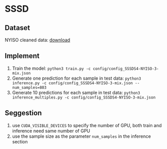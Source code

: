 # SSSD


## Dataset
NYISO cleaned data: [download](https://drive.google.com/drive/folders/1dwPkBIHSikhQ5ru3HPQiILSnaGAtP3Yr?usp=sharing)


## Implement
1. Train the model: `python3 train.py -c config/config_SSSDS4-NYISO-3-mix.json`
2. Generate one prediction for each sample in test data: `python3 inference.py -c config/config_SSSDS4-NYISO-3-mix.json --num_samples=803`
3. Generate 10 predictions for each sample in test data: `python3 inference_multiples.py -c config/config_SSSDS4-NYISO-3-mix.json`


## Seggestion
1. use `CUDA_VISIBLE_DEVICES` to specify the number of GPU, both train and inference need same number of GPU
2. use the sample size as the parameter `num_samples` in the inference section


